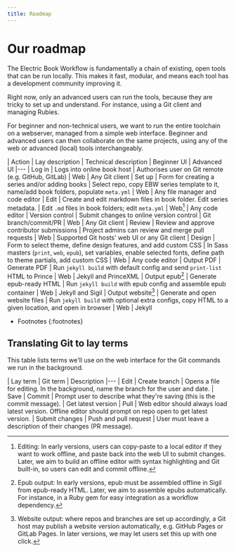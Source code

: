 ```yaml
---
title: Roadmap
---
```


# Our roadmap

The Electric Book Workflow is fundamentally a chain of existing, open tools that can be run locally. This makes it fast, modular, and means each tool has a development community improving it. 

Right now, only an advanced users can run the tools, because they are tricky to set up and understand. For instance, using a Git client and managing Rubies. 

For beginner and non-technical users, we want to run the entire toolchain on a webserver, managed from a simple web interface. Beginner and advanced users can then collaborate on the same projects, using any of the web or advanced (local) tools interchangeably.

| Action | Lay description | Technical description | Beginner UI | Advanced UI
|---
| Log in | Logs into online book host | Authorises user on Git remote (e.g. GitHub, GitLab) | Web | Any Git client
| Set up | Form for creating a series and/or adding books | Select repo, copy EBW series template to it, name/add book folders, populate `meta.yml` | Web | Any file manager and code editor
| Edit | Create and edit markdown files in book folder. Edit series metadata. | Edit `.md` files in book folders; edit `meta.yml` | Web[^1] | Any code editor
| Version control | Submit changes to online version control | Git branch/commit/PR | Web | Any Git client
| Review | Review and approve contributor submissions | Project admins can review and merge pull requests | Web | Supported Git hosts' web UI or any Git client 
| Design | Form to select theme, define design features, and add custom CSS | In Sass masters (`print`, `web`, `epub`), set variables, enable selected fonts, define path to theme partials, add custom CSS | Web | Any code editor
| Output PDF | Generate PDF | Run `jekyll build` with default config and send `print-list` HTML to Prince | Web | Jekyll and PrinceXML
| Output epub[^2] | Generate epub-ready HTML | Run `jekyll build` with epub config and assemble epub container | Web | Jekyll and Sigil
| Output website[^3] | Generate and open website files | Run `jekyll build` with optional extra configs, copy HTML to a given location, and open in browser | Web | Jekyll

* Footnotes
{:footnotes}

[^1]: Editing: In early versions, users can copy-paste to a local editor if they want to work offline, and paste back into the web UI to submit changes. Later, we aim to build an offline editor with syntax highlighting and Git built-in, so users can edit and commit offline.

[^2]: Epub output: In early versions, epub must be assembled offline in Sigil from epub-ready HTML. Later, we aim to assemble epubs automatically. For instance, in a Ruby gem for easy integration as a workflow dependency.

[^3]: Website output: where repos and branches are set up accordingly, a Git host may publish a website version automatically, e.g. GitHub Pages or GitLab Pages. In later versions, we may let users set this up with one click.

## Translating Git to lay terms

This table lists terms we'll use on the web interface for the Git commands we run in the background.

| Lay term | Git term | Description
|---
| Edit | Create branch | Opens a file for editing. In the background, name the branch for the user and date.
| Save | Commit | Prompt user to describe what they're saving (this is the commit message).
| Get latest version | Pull | Web editor should always load latest version. Offline editor should prompt on repo open to get latest version.
| Submit changes | Push and pull request | User must leave a description of their changes (PR message).
